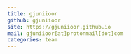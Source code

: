 ```yaml
---
title: gjuniioor
github: gjuniioor
site: https://gjuniioor.github.io
mail: gjuniioor[at]protonmail[dot]com
categories: team
---
```

